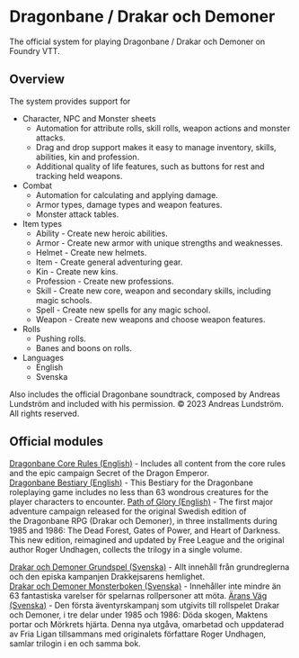 # Dragonbane / Drakar och Demoner

The official system for playing Dragonbane / Drakar och Demoner on Foundry VTT.

## Overview

The system provides support for

- Character, NPC and Monster sheets
  - Automation for attribute rolls, skill rolls, weapon actions and monster attacks.
  - Drag and drop support makes it easy to manage inventory, skills, abilities, kin and profession.
  - Additional quality of life features, such as buttons for rest and tracking held weapons.
- Combat
  - Automation for calculating and applying damage.
  - Armor types, damage types and weapon features.
  - Monster attack tables.
- Item types
  - Ability - Create new heroic abilities.
  - Armor - Create new armor with unique strengths and weaknesses.
  - Helmet - Create new helmets.
  - Item - Create general adventuring gear.
  - Kin - Create new kins.
  - Profession - Create new professions.
  - Skill - Create new core, weapon and secondary skills, including magic schools.
  - Spell - Create new spells for any magic school.
  - Weapon - Create new weapons and choose weapon features.
- Rolls
  - Pushing rolls.
  - Banes and boons on rolls.
- Languages
  - English
  - Svenska

Also includes the official Dragonbane soundtrack, composed by Andreas Lundström and included with his permission. © 2023 Andreas Lundström. All rights reserved.

## Official modules

[Dragonbane Core Rules (English)](https://foundryvtt.com/packages/dragonbane-coreset) - Includes all content from the core rules and the epic campaign Secret of the Dragon Emperor.  
[Dragonbane Bestiary (English)](https://foundryvtt.com/packages/dragonbane-bestiary) - This Bestiary for the Dragonbane roleplaying game includes no less than 63 wondrous creatures for the player characters to encounter.
[Path of Glory (English)](https://foundryvtt.com/packages/dragonbane-pathofglory) - The first major adventure campaign released for the original Swedish edition of the Dragonbane RPG (Drakar och Demoner), in three installments during 1985 and 1986: The Dead Forest, Gates of Power, and Heart of Darkness. This new edition, reimagined and updated by Free League and the original author Roger Undhagen, collects the trilogy in a single volume.

[Drakar och Demoner Grundspel (Svenska)](https://foundryvtt.com/packages/dragonbane-grundspel) - Allt innehåll från grundreglerna och den episka kampanjen Drakkejsarens hemlighet.  
[Drakar och Demoner Monsterboken (Svenska)](https://foundryvtt.com/packages/dragonbane-monsterboken) - Innehåller inte mindre än 63 fantastiska varelser för spelarnas rollpersoner att möta.
[Ärans Väg (Svenska)](https://foundryvtt.com/packages/dragonbane-aransvag) - Den första äventyrskampanj som utgivits till rollspelet Drakar och Demoner, i tre delar under 1985 och 1986: Döda skogen, Maktens portar och Mörkrets hjärta. Denna nya utgåva, omarbetad och uppdaterad av Fria Ligan tillsammans med originalets författare Roger Undhagen, samlar trilogin i en och samma bok.
